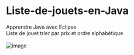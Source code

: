 # Liste-de-jouets-en-Java
Apprendre Java avec Eclipse 
<br>
Liste de jouet trier par prix et ordre alphabétique     
<br>
![image](https://user-images.githubusercontent.com/73278758/172890949-ce977e59-9729-4f39-a7aa-741ba329cebf.png) 
